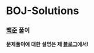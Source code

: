 # BOJ-Solutions

### [백준](https://acmicpc.net) 풀이

**문제풀이에 대한 설명은 제 [블로그](https://coder38611.tistory.com)에서!**